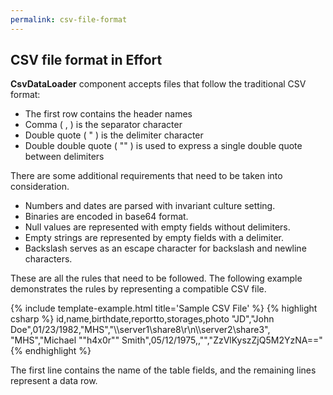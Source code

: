 ```yaml
---
permalink: csv-file-format
---
```


## CSV file format in Effort

**CsvDataLoader** component accepts files that follow the traditional CSV format:

 - The first row contains the header names
 - Comma ( , ) is the separator character
 - Double quote ( " ) is the delimiter character
 - Double double quote ( "" ) is used to express a single double quote between delimiters

There are some additional requirements that need to be taken into consideration.

 - Numbers and dates are parsed with invariant culture setting.
 - Binaries are encoded in base64 format.
 - Null values are represented with empty fields without delimiters.
 - Empty strings are represented by empty fields with a delimiter.
 - Backslash serves as an escape character for backslash and newline characters.

These are all the rules that need to be followed. The following example demonstrates the rules by representing a compatible CSV file.

{% include template-example.html title='Sample CSV File' %} 
{% highlight csharp %}
id,name,birthdate,reportto,storages,photo
"JD","John Doe",01/23/1982,"MHS","\\\\server1\\share8\r\n\\\\server2\share3",
"MHS","Michael ""h4x0r"" Smith",05/12/1975,,"","ZzVlKyszZjQ5M2YzNA=="
{% endhighlight %}

The first line contains the name of the table fields, and the remaining lines represent a data row.